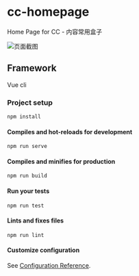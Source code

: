 # cc-homepage
Home Page for CC - 内容常用盒子

![页面截图](http://img.leozhou.me/picGo/contentbox_leozhou_me_screenshot.png)

## Framework
Vue cli

### Project setup
```
npm install
```

#### Compiles and hot-reloads for development
```
npm run serve
```

#### Compiles and minifies for production
```
npm run build
```

#### Run your tests
```
npm run test
```

#### Lints and fixes files
```
npm run lint
```

#### Customize configuration
See [Configuration Reference](https://cli.vuejs.org/config/).
